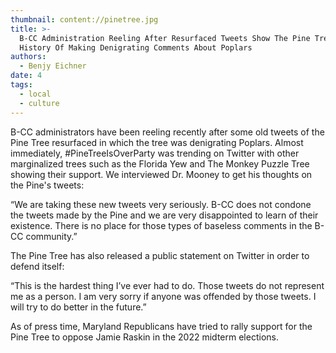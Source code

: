 ```yaml
---
thumbnail: content://pinetree.jpg
title: >-
  B-CC Administration Reeling After Resurfaced Tweets Show The Pine Tree’s
  History Of Making Denigrating Comments About Poplars
authors:
  - Benjy Eichner
date: 4
tags:
  - local
  - culture
---
```


B-CC administrators have been reeling recently after some old tweets of the Pine Tree resurfaced in which the tree was denigrating Poplars. Almost immediately, #PineTreeIsOverParty was trending on Twitter with other marginalized trees such as the Florida Yew and The Monkey Puzzle Tree showing their support. We interviewed Dr. Mooney to get his thoughts on the Pine's tweets:

“We are taking these new tweets very seriously. B-CC does not condone the tweets made by the Pine and we are very disappointed to learn of their existence. There is no place for those types of baseless comments in the B-CC community.”

The Pine Tree has also released a public statement on Twitter in order to defend itself:

“This is the hardest thing I’ve ever had to do. Those tweets do not represent me as a person. I am very sorry if anyone was offended by those tweets. I will try to do better in the future.”

As of press time, Maryland Republicans have tried to rally support for the Pine Tree to oppose Jamie Raskin in the 2022 midterm elections.
